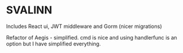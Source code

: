 # SVALINN

Includes React ui, JWT middleware and Gorm (nicer migrations)

Refactor of Aegis - simplified. cmd is nice and using handlerfunc is
an option but I have simplified everything. 